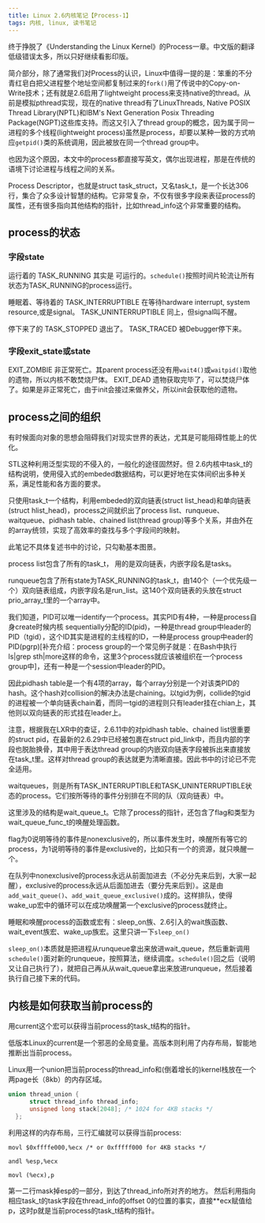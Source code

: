 ```yaml
---
title: Linux 2.6内核笔记【Process-1】
tags: 内核, linux, 读书笔记
---
```


终于挣脱了《Understanding the Linux Kernel》的Process一章。中文版的翻译低级错误太多，所以只好继续看影印版。
 
简介部分，除了通常我们对Process的认识，Linux中值得一提的是：笨重的不分青红皂白把父进程整个地址空间都复制过来的`fork()`用了传说中的Copy-on-Write技术；还有就是2.6启用了lightweight process来支持native的thread。从前是模拟pthread实现，现在的native thread有了LinuxThreads, Native POSIX Thread Library(NPTL)和IBM's Next Generation Posix Threading Package(NGPT)这些库支持。而这又引入了thread group的概念，因为属于同一进程的多个线程(lightweight process)虽然是process，却要以某种一致的方式响应`getpid()`类的系统调用，因此被放在同一个thread group中。
 
也因为这个原因，本文中的process都直接写英文，偶尔出现进程，那是在传统的语境下讨论进程与线程之间的关系。
 
Process Descriptor，也就是struct task_struct，又名task_t，是一个长达306行，集合了众多设计智慧的结构。它非常复杂，不仅有很多字段来表征process的属性，还有很多指向其他结构的指针，比如thread_info这个非常重要的结构。

process的状态
--------------
 
### 字段state
 
运行着的
TASK_RUNNING   其实是 可运行的。`schedule()`按照时间片轮流让所有状态为TASK_RUNNING的process运行。
 
睡眠着、等待着的
TASK_INTERRUPTIBLE   在等待hardware interrupt, system resource,或是signal。
TASK_UNINTERRUPTIBLE   同上，但signal叫不醒。

停下来了的
TASK_STOPPED  退出了。
TASK_TRACED 被Debugger停下来。
 
### 字段exit_state或state

EXIT_ZOMBIE   非正常死亡。其parent process还没有用`wait4()`或`waitpid()`取他的遗物，所以内核不敢焚烧尸体。
EXIT_DEAD  遗物获取完毕了，可以焚烧尸体了。如果是非正常死亡，由于init会接过来做养父，所以init会获取他的遗物。
 
process之间的组织
--------------------
 
有时候面向对象的思想会阻碍我们对现实世界的表达，尤其是可能阻碍性能上的优化。

STL这种利用泛型实现的不侵入的，一般化的途径固然好。但 2.6内核中task_t的结构说明，使用侵入式的embeded数据结构，可以更好地在实体间织出多种关系，满足性能和各方面的要求。

只使用task_t一个结构，利用embeded的双向链表(struct list_head)和单向链表(struct hlist_head)，process之间就织出了process list、runqueue、waitqueue、pidhash table、chained list(thread group)等多个关系，并由外在的array统领，实现了高效率的查找与多个字段间的映射。
 
此笔记不具体复述书中的讨论，只勾勒基本图景。
 
process list包含了所有的task_t， 用的是双向链表，内嵌字段名是tasks。
 
runqueue包含了所有state为TASK_RUNNING的task_t，由140个（一个优先级一个）双向链表组成，内嵌字段名是run_list。这140个双向链表的头放在struct prio_array_t里的一个array中。
 
我们知道，PID可以唯一identify一个process。其实PID有4种，一种是process自身create时候内核 sequentially分配的ID(pid)，一种是thread group中leader的PID（tgid），这个ID其实是进程的主线程的ID，一种是process group中eader的PID(pgrp)[补充介绍：process group的一个常见例子就是：在Bash中执行ls|grep sth|more这样的命令，这里3个process就应该被组织在一个process group中]，还有一种是一个session中leader的PID。
 
因此pidhash table是一个有4项的array，每个array分别是一个对该类PID的hash。这个hash对collision的解决办法是chaining。以tgid为例，collide的tgid的进程被一个单向链表chain着，而同一tgid的进程则只有leader挂在chian上，其他则以双向链表的形式挂在leader上。
 
注意，根据我在LXR中的查证，2.6.11中的对pidhash table、chained list很重要的struct pid，在最新的2.6.29中已经被包裹在struct pid_link中，而且内部的字段也脱胎换骨，其中用于表达thread group的内嵌双向链表字段被拆出来直接放在task_t里。这样对thread group的表达就更为清晰直接。因此书中的讨论已不完全适用。
 
waitqueues，则是所有TASK_INTERRUPTIBLE和TASK_UNINTERRUPTIBLE状态的process。它们按所等待的事件分别排在不同的队（双向链表）中。
 
这里涉及的结构是wait_queue_t。它除了process的指针，还包含了flag和类型为wait_queue_func_t的唤醒处理函数。
 
flag为0说明等待的事件是nonexclusive的，所以事件发生时，唤醒所有等它的process，为1说明等待的事件是exclusive的，比如只有一个的资源，就只唤醒一个。
 
在队列中nonexclusive的process永远从前面加进去（不必分先来后到，大家一起醒），exclusive的process永远从后面加进去（要分先来后到）。这是由`add_wait_queue()`、`add_wait_queue_exclusive()`成的。这样排队，使得wake_up宏中的循环可以在成功唤醒第一个exclusive的process就终止。
 
睡眠和唤醒process的函数或宏有：sleep_on族、2.6引入的wait族函数、wait_event族宏、wake_up族宏。这里只讲一下`sleep_on()`
 
`sleep_on()`本质就是把进程从runqueue拿出来放进wait_queue，然后重新调用`schedule()`面对新的runqueue，按照算法，继续调度。`schedule()`回之后（说明又让自己执行了），就把自己再从从wait_queue拿出来放进runqueue，然后接着执行自己接下来的代码。
 
内核是如何获取当前process的
--------------------------------

用current这个宏可以获得当前process的task_t结构的指针。
 
低版本Linux的current是一个邪恶的全局变量。高版本则利用了内存布局，智能地推断出当前process。
 
Linux用一个union把当前process的thread_info和(倒着增长的)kernel栈放在一个两page长（8kb）的内存区域。
 
```cpp
union thread_union {  
      struct thread_info thread_info;  
      unsigned long stack[2048]; /* 1024 for 4KB stacks */  
  };  
```
 
利用这样的内存布局，三行汇编就可以获得当前process:
 
``` 
movl $0xffffe000,%ecx /* or 0xfffff000 for 4KB stacks */  
  
andl %esp,%ecx  
  
movl (%ecx),p
```  
 
第一二行mask掉esp的一部分，到达了thread_info所对齐的地方。
然后利用指向相应task_t的task字段在thread_info的offset 0的位置的事实，直接**ecx赋值给p，这时p就是当前process的task_t结构的指针。
